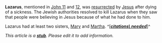 **Lazarus**, mentioned in [John 11](John_11 "John 11") and
[12](John_12 "John 12"), was
[resurrected](Resurrection "Resurrection") by
[Jesus](Jesus "Jesus") after dying of a sickness. The Jewish
authorities resolved to kill Lazarus when they saw that people were
believing in Jesus because of what he had done to him.

Lazarus had at least two sisters, [Mary](Mary "Mary") and
[Martha](index.php?title=Martha&action=edit&redlink=1 "Martha (page does not exist)").
^[***[citations\ needed](http://www.theopedia.com/Theopedia:Writing_guide#Reference_your_work\ "Theopedia:Writing\ guide")***]^

*This article is a **[stub](http://www.theopedia.com/Category:Theopedia_stubs "Category:Theopedia stubs")**. Please edit it to add information.*


